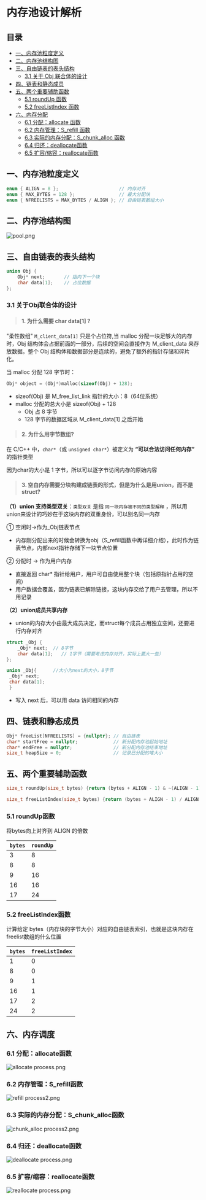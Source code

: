 # 内存池设计解析
## 目录
- [一、内存池粒度定义](#一内存池粒度定义)
- [二、内存池结构图](#二内存池结构图)
- [三、自由链表的表头结构](#三自由链表的表头结构)
  - [3.1 关于 Obj 联合体的设计](#31-关于obj联合体的设计)
- [四、链表和静态成员](#四链表和静态成员)
- [五、两个重要辅助函数](#五两个重要辅助函数)
  - [5.1 roundUp 函数](#51-roundup函数)
  - [5.2 freeListIndex 函数](#52-freelistindex函数)
- [六、内存分配](#六内存调度)
  - [6.1 分配：allocate 函数](#61-分配allocate函数)
  - [6.2 内存管理：S_refill 函数](#62-内存管理s_refill函数)
  - [6.3 实际的内存分配：S_chunk_alloc 函数](#63-实际的内存分配s_chunk_alloc函数)
  - [6.4 归还：deallocate函数](#64-归还deallocate函数)
  - [6.5 扩容/缩容：reallocate函数](#65-扩容缩容reallocate函数)
## 一、内存池粒度定义
```cpp
enum { ALIGN = 8 };                      // 内存对齐
enum { MAX_BYTES = 128 };                // 最大分配块
enum { NFREELISTS = MAX_BYTES / ALIGN }; // 自由链表数组大小
```
## 二、内存池结构图
![pool.png](res/pool.png)
## 三、自由链表的表头结构
```cpp
union Obj {
    Obj* next;       // 指向下一个块
    char data[1];    // 占位数据
};
```
### 3.1 关于Obj联合体的设计
>#### 1. 为什么需要 char data[1] ?
"柔性数组" `M_client_data[1]` 只是个占位符,当 malloc 分配一块足够大的内存时，Obj 结构体会占据前面的一部分，后续的空间会直接作为 M_client_data 来存放数据。整个 Obj 结构体和数据部分是连续的，避免了额外的指针存储和碎片化。

当 malloc 分配 128 字节时：
```cpp
Obj* object = (Obj*)malloc(sizeof(Obj) + 128);
```
* sizeof(Obj) 是 M_free_list_link 指针的大小：8（64位系统）
* malloc 分配的总大小是 sizeof(Obj) + 128
    * Obj 占 8 字节
    * 128 字节的数据区域从 M_client_data[1] 之后开始

>#### 2. 为什么用字节数组?
在 C/C++ 中，`char*`（或 `unsigned char*`）被定义为 **“可以合法访问任何内存”** 的指针类型

因为char的大小是 1 字节，所以可以逐字节访问内存的原始内容

>#### 3. 空白内存需要分块构建成链表的形式，但是为什么是用union，而不是struct?
**（1）union 支持类型双关**：`类型双关` 是指 `同一块内存被不同的类型解释` ，所以用union来设计的巧妙在于这块内存的双重身份，可以别名同一内存

 ① 空闲时→作为_Obj链表节点

* 内存刚分配出来的时候会转换为obj（S_refill函数中再详细介绍），此时作为链表节点，内部next指针存储下一块节点位置

② 分配时 → 作为用户内存

* 直接返回 char* 指针给用户，用户可自由使用整个块（包括原指针占用的空间）
* 用户数据会覆盖，因为链表已解除链接，这块内存交给了用户去管理，所以不用记录
  
**（2）union成员共享内存**
* union的内存大小由最大成员决定，而struct每个成员占用独立空间，还要进行内存对齐
```cpp
struct _Obj { 
    _Obj* next;  // 8字节
    char data[1];   // 1字节（需要考虑内存对齐，实际上要大一些）
};

union _Obj{      //大小为next的大小，8字节
 _Obj* next; 
 char data[1]; 
 } 
```
* 写入 next 后，可以用 data 访问相同的内存
## 四、链表和静态成员
```cpp
Obj* freeList[NFREELISTS] = {nullptr}; // 自由链表
char* startFree = nullptr;             // 新分配内存池起始地址
char* endFree = nullptr;               // 新分配内存池结束地址
size_t heapSize = 0;                   // 记录已分配的堆大小
```

## 五、两个重要辅助函数
```cpp
size_t roundUp(size_t bytes) {return (bytes + ALIGN - 1) & ~(ALIGN - 1);}

size_t freeListIndex(size_t bytes) {return (bytes + ALIGN - 1) / ALIGN - 1;}   
```
### 5.1 roundUp函数
将bytes向上对齐到 ALIGN 的倍数

| `bytes` | `roundUp` |
| --- | --- |
| 3 | 8 |
| 8 | 8 |
| 9 | 16 |
| 16 | 16 |
| 17 | 24 |    
### 5.2 freeListIndex函数
计算给定 bytes（内存块的字节大小）对应的自由链表索引，也就是这块内存在freelist数组的什么位置

| `bytes` | `freeListIndex` |
| --- | --- |
| 1  | 0  |
| 8  | 0  |
| 9  | 1  |
| 16 | 1  |
| 17 | 2  |
| 24 | 2  |

## 六、内存调度
### 6.1 分配：allocate函数
![allocate process.png](res/allocate%20process.png)
### 6.2 内存管理：S_refill函数
![refill process2.png](res/refill%20process2.png)
### 6.3 实际的内存分配：S_chunk_alloc函数
![chunk_alloc process2.png](res/chunk_alloc%20process2.png)
### 6.4 归还：deallocate函数
![deallocate process.png](res/deallocate%20process.png)
### 6.5 扩容/缩容：reallocate函数
![reallocate process.png](res/reallocate%20process.png)